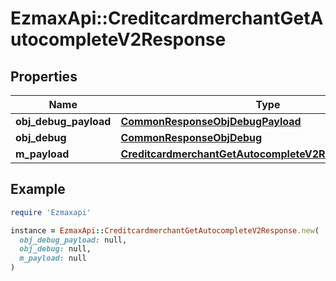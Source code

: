 # EzmaxApi::CreditcardmerchantGetAutocompleteV2Response

## Properties

| Name | Type | Description | Notes |
| ---- | ---- | ----------- | ----- |
| **obj_debug_payload** | [**CommonResponseObjDebugPayload**](CommonResponseObjDebugPayload.md) |  |  |
| **obj_debug** | [**CommonResponseObjDebug**](CommonResponseObjDebug.md) |  | [optional] |
| **m_payload** | [**CreditcardmerchantGetAutocompleteV2ResponseMPayload**](CreditcardmerchantGetAutocompleteV2ResponseMPayload.md) |  |  |

## Example

```ruby
require 'Ezmaxapi'

instance = EzmaxApi::CreditcardmerchantGetAutocompleteV2Response.new(
  obj_debug_payload: null,
  obj_debug: null,
  m_payload: null
)
```

